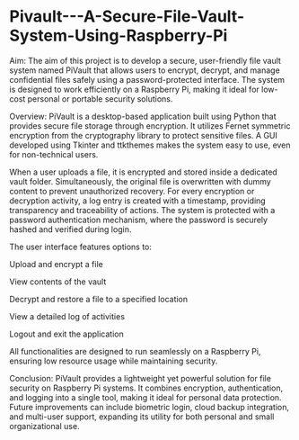 # Pivault---A-Secure-File-Vault-System-Using-Raspberry-Pi

Aim:
The aim of this project is to develop a secure, user-friendly file vault system named PiVault that allows users to encrypt, decrypt, and manage confidential files safely using a password-protected interface. The system is designed to work efficiently on a Raspberry Pi, making it ideal for low-cost personal or portable security solutions.

Overview:
PiVault is a desktop-based application built using Python that provides secure file storage through encryption. It utilizes Fernet symmetric encryption from the cryptography library to protect sensitive files. A GUI developed using Tkinter and ttkthemes makes the system easy to use, even for non-technical users.

When a user uploads a file, it is encrypted and stored inside a dedicated vault folder. Simultaneously, the original file is overwritten with dummy content to prevent unauthorized recovery. For every encryption or decryption activity, a log entry is created with a timestamp, providing transparency and traceability of actions. The system is protected with a password authentication mechanism, where the password is securely hashed and verified during login.

The user interface features options to:

Upload and encrypt a file

View contents of the vault

Decrypt and restore a file to a specified location

View a detailed log of activities

Logout and exit the application

All functionalities are designed to run seamlessly on a Raspberry Pi, ensuring low resource usage while maintaining security.

Conclusion:
PiVault provides a lightweight yet powerful solution for file security on Raspberry Pi systems. It combines encryption, authentication, and logging into a single tool, making it ideal for personal data protection. Future improvements can include biometric login, cloud backup integration, and multi-user support, expanding its utility for both personal and small organizational use.


